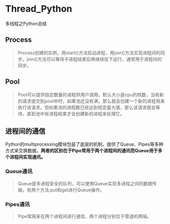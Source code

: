 # Thread_Python
多线程之Python总结

## Process
>Process创建的实例，用start()方法启动进程，用join()方法实现进程间的同步。join()方法可以等待子进程结束后再继续往下运行，通常用于进程间的同步。

## Pool
>Pool可以提供指定数量的进程供用户调用，默认大小是cpu的核数，当有新的请求提交到pool中时，如果池还没有满，那么就会创建一个新的进程用来执行该请求，但如果池的进程数已经达到规定最大值，那么该请求就会等待，直到池中有进程结束才会创建新的进程来处理它。

## 进程间的通信
Python的multiprocessing模块包装了底层的机制，提供了Queue、Pipes等多种方式来交换数据。**两者的区别在于Pipe常用于两个进程间的通讯而Queue用于多个进程间实现通讯。**

### Queue通讯
>Queue是多进程安全的队列，可以使用Queue实现多进程之间的数据传输，有两个方法:put和get进行Queue操作。

### Pipes通讯
>Pipe常用来在两个进程间进行通信，两个进程分别位于管道的两端。
